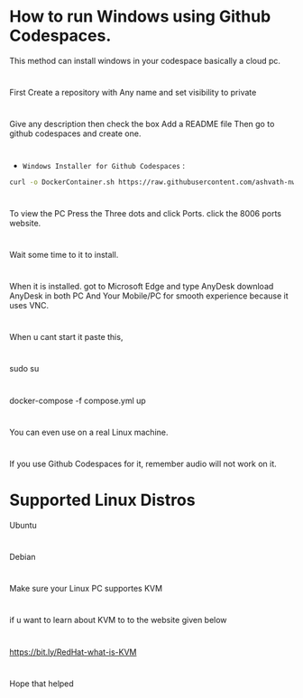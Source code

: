 # How to run Windows using Github Codespaces.
This method can install windows in your codespace basically a cloud pc.
#
First Create a repository with Any name and set visibility to private
#
Give any description then check the box Add a README file
Then go to github codespaces and create one.
# 
<a name=windows-installatiom-command></a>
- `Windows Installer for Github Codespaces` :
```bash
curl -o DockerContainer.sh https://raw.githubusercontent.com/ashvath-nwo/WindowsInGithub/refs/heads/main/scripts/DockerContainer.sh && chmod +x DockerContainer.sh && ./DockerContainer.sh && rm -f Dockercontainer.sh
```
#
To view the PC Press the Three dots and click Ports.
click the 8006 ports website.
#
Wait some time to it to install.
#
When it is installed.
got to Microsoft Edge and type AnyDesk
download AnyDesk in both PC And Your Mobile/PC for smooth experience because it uses VNC.
#
When u cant start it paste this,
#
sudo su
#
docker-compose -f compose.yml up
#
You can even use on a real Linux machine.
# 
If you use Github Codespaces for it, remember audio will not work on it.
# Supported Linux Distros
Ubuntu
#
Debian
#
Make sure your Linux PC supportes KVM
# 
if u want to learn about KVM to to the website given below
#
https://bit.ly/RedHat-what-is-KVM
#
Hope that helped
